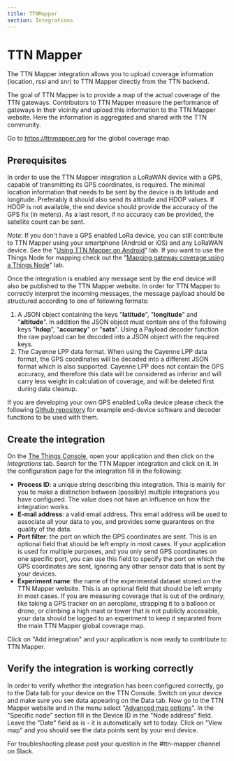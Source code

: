 ```yaml
---
title: TTNMapper
section: Integrations
---
```


# TTN Mapper
The TTN Mapper integration allows you to upload coverage information (location, rssi and snr) to TTN Mapper directly from the TTN backend.

The goal of TTN Mapper is to provide a map of the actual coverage of the TTN gateways. Contributors to TTN Mapper measure the performance of gateways in their vicinity and upload this information to the TTN Mapper website. Here the information is aggregated and shared with the TTN community.

Go to https://ttnmapper.org for the global coverage map.

## Prerequisites
In order to use the TTN Mapper integration a LoRaWAN device with a GPS, capable of transmitting its GPS coordinates, is required. The minimal location information that needs to be sent by the device is its latitude and longitude. Preferably it should also send its altitude and HDOP values. If HDOP is not available, the end device should provide the accuracy of the GPS fix (in meters). As a last resort, if no accuracy can be provided, the satellite count can be sent.

*Note*: If you don't have a GPS enabled LoRa device, you can still contribute to TTN Mapper using your smartphone (Android or iOS) and any LoRaWAN device. See the "[Using TTN Mapper on Android](https://www.thethingsnetwork.org/labs/story/using-ttnmapper-on-android)" lab. If you want to use the Things Node for mapping check out the "[Mapping gateway coverage using a Things Node](https://www.thethingsnetwork.org/labs/story/mapping-gateway-coverage-using-a-things-node)" lab.

Once the integration is enabled any message sent by the end device will also be published to the TTN Mapper website. In order for TTN Mapper to correctly interpret the incoming messages, the message payload should be structured according to one of following formats:
1. A JSON object containing the keys "**latitude**", "**longitude**" and "**altitude**". In addition the JSON object must contain one of the following keys "**hdop**", "**accuracy**" or "**sats**". Using a Payload decoder function the raw payload can be decoded into a JSON object with the required keys.
2. The Cayenne LPP data format. When using the Cayenne LPP data format, the GPS coordinates will be decoded into a different JSON format which is also supported. Cayenne LPP does not contain the GPS accuracy, and therefore this data will be considered as inferior and will carry less weight in calculation of coverage, and will be deleted first during data cleanup.

If you are developing your own GPS enabled LoRa device please check the following [Github repository](https://github.com/ttnmapper/gps-node-examples) for example end-device software and decoder functions to be used with them.

## Create the integration
On the [The Things Console](https://console.thethingsnetwork.org/), open your application and then click on the *Integrations* tab. Search for the TTN Mapper integration and click on it. In the configuration page for the integration fill in the following:

* **Process ID**: a unique string describing this integration. This is mainly for you to make a distinction between (possibly) multiple integrations you have configured. The value does not have an influence on how the integration works.
* **E-mail address**: a valid email address. This email address will be used to associate all your data to you, and provides some guarantees on the quality of the data.
* **Port filter**: the port on which the GPS coordinates are sent. This is an optional field that should be left empty in most cases. If your application is used for multiple purposes, and you only send GPS coordinates on one specific port, you can use this field to specify the port on which the GPS coordinates are sent, ignoring any other sensor data that is sent by your devices.
* **Experiment name**: the name of the experimental dataset stored on the TTN Mapper website. This is an optional field that should be left empty in most cases. If you are measuring coverage that is out of the ordinary, like taking a GPS tracker on an aeroplane, strapping it to a balloon or drone, or climbing a high mast or tower that is not publicly accessible, your data should be logged to an experiment to keep it separated from the main TTN Mapper global coverage map.

Click on "Add integration" and your application is now ready to contribute to TTN Mapper.

## Verify the integration is working correctly

In order to verify whether the integration has been configured correctly, go to the Data tab for your device on the TTN Console. Switch on your device and make sure you see data appearing on the Data tab. Now go to the TTN Mapper website and in the menu select "[Advanced map options](https://ttnmapper.org/special_maps.php)". In the "Specific node" section fill in the Device ID in the "Node address" field. Leave the "Date" field as is - it is automatically set to today. Click on "View map" and you should see the data points sent by your end device.

For troubleshooting please post your question in the #ttn-mapper channel on Slack.


